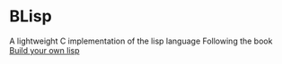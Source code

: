 BLisp
=====

A lightweight C implementation of the lisp language
Following the book [Build your own lisp](http://www.buildyourownlisp.com/)